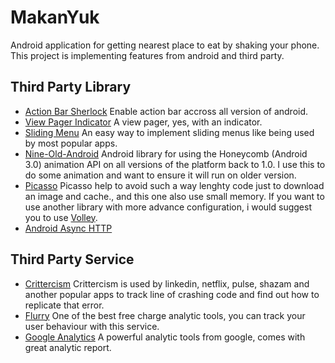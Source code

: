 MakanYuk
========

Android application for getting nearest place to eat by shaking your phone. This project is implementing features from android and third party.

Third Party Library
-------------------------
* [Action Bar Sherlock](http://www.actionbarsherlock..com/)
Enable action bar accross all version of android.
* [View Pager Indicator](http://www.viewpagerindicator.com/)
A view pager, yes, with an indicator.
* [Sliding Menu](http://github.com/jfeinstein10/SlidingMenu/)
An easy way to implement sliding menus like being used by most popular apps.
* [Nine-Old-Android](https://github.com/JakeWharton/NineOldAndroids/)
Android library for using the Honeycomb (Android 3.0) animation API on all versions of the platform back to 1.0. I use this to do some animation and want to ensure it will run on older version.
* [Picasso](http://www.square.github.io/picasso//)
Picasso help to avoid such a way lenghty code just to download an image and cache., and this one also use small memory. If you want to use another library with more advance configuration, i would suggest you to use [Volley](https://android.googlesource.com/platform/frameworks/volley/).
* [Android Async HTTP](https://www.crittercism.com/)

Third Party Service
-------------------------
* [Crittercism](https://www.crittercism.com/)
Crittercism is used by linkedin, netflix, pulse, shazam and another popular apps to track line of crashing code and find out how to replicate that error.
* [Flurry](http://www.flurry.com/)
One of the best free charge analytic tools, you can track your user behaviour with this service.
* [Google Analytics](https://developers.google.com/analytics/)
A powerful analytic tools from google, comes with great analytic report.